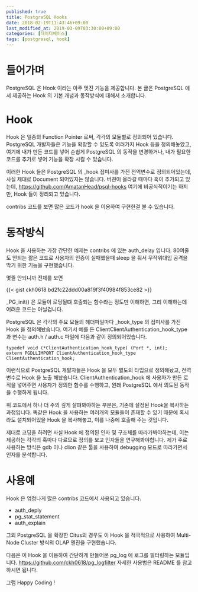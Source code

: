 ```yaml
---
published: true
title: PostgreSQL Hooks   
date: 2018-02-19T11:43:46+09:00
last_modified_at: 2019-03-09T03:30:00+09:00
categories: [데이터베이스]
tags: [postgresql, hook]
--- 
```



# 들어가며   

PostgreSQL 은 Hook 이라는 아주 멋진 기능을 제공합니다. 본 글은 PostgreSQL 에서 제공하는 Hook 의 기본 개념과 동작방식에 대해서 소개합니다. 

# Hook 

Hook 은 일종의 Function Pointer 로써, 각각의 모듈별로 정의되어 있습니다. PostgreSQL 개발자들은 기능을 확장할 수 있도록 
여러가지 Hook 등을 정의해놓았고, 여기에 내가 만든 코드를 넣어 손쉽게 PostgreSQL 의 동작을 변경하거나, 내가 필요한 코드를 추가로 넣어 기능을 확장 시킬 수 있습니다.

이러한 Hook 들은 PostgreSQL 의 _hook 접미사를 가진 전역변수로 정의되어있는데, 사실 제대로 Document 되어있지는 않습니다. 
버젼이 올라갈 때마다 훅이 추가되고 있는데, https://github.com/AmatanHead/psql-hooks 여기에 비공식적이기는 하지만, 
Hook 들이 정리되고 있습니다.  

contribs 코드를 보면 많은 코드가 hook 을 이용하여 구현한걸 볼 수 있습니다. 


# 동작방식 
Hook 을 사용하는 가장 간단한 예제는 contribs 에 있는 auth_delay 입니다. 80여줄도 안되는 짧은 코드로 
사용자의 인증이 실패했을때 sleep 을 줘서 무작위대입 공격을 막기 위한 기능을 구현했습니다.  

몇줄 안되니까 전체를 보면 

{{< gist ckh0618 bd2fc22ddd00a819f3f40984f853ce82 >}}


_PG_init() 은 모듈이 로딩될떄 호출되는 함수라는 정도만 이해하면, 그리 이해하는데 어려운 코드는 아닐겁니다.  

PostgreSQL 은 각각의 주요 모듈의 헤더파일마다 _hook_type 의 접미사를 가진 Hook 을 정의해놨습니다. 여기서 예를 든 
ClientClientAuthentication_hook_type 과 변수는 auth.h / auth.c 파일에 다음과 같이 정의되어있습니다. 

```
typedef void (*ClientAuthentication_hook_type) (Port *, int);
extern PGDLLIMPORT ClientAuthentication_hook_type ClientAuthentication_hook;
```

이런식으로 PostgreSQL 개발자들은 Hook 을 모두 별도의 타입으로 정의해놨고, 전역변수로 Hook 을 노출 해놨습니다. 
ClientAuthentication_hook 에 사용자가 만든 로직을 넣어주면 사용자가 정의한 함수를 수행하고, 원래 PostgreSQL 에서 의도된 
동작을 수행하게 됩니다. 

위 코드에서 하나 더 주의 깊게 살펴봐야하는 부분은, 기존에 설정된 Hook을 복사하는 과정입니다. 똑같은 Hook 을 사용하는 여러개의 모듈들이 존재할 수 있기 때문에 
혹시라도 설치되어있을 Hook 을 복사해놓고, 이를 나중에 호출해 주는 것입니다. 

제대로 코딩을 하려면 사실 Hook 에 정의된 인자 및 구조체를 따라가봐야하는데, 이는 제공하는 각각의 훅마다 다르므로 정의를 보고 인자들을 연구해봐야합니다. 
제가 주로 사용하는 방식은 gdb 이나 clion 같은 툴을 사용하여 debugging 모드로 따라가면서 인자를 분석합니다.  

# 사용예 
Hook 은 엄청나게 많은 contribs 코드에서 사용되고 있습니다. 

* auth_deply 
* pg_stat_statement 
* auth_explain 

그외 PostgreSQL 을 확장한 Citus의 경우도 이 Hook 을 적극적으로 사용하여 Multi-Node Cluster 방식의 OLAP 엔진을 구현했습니다. 

다음은 이 Hook 을 이용하여 간단하게 만들어본  pg_log 에 로그를 필터링하는 모듈입니다. 
https://github.com/ckh0618/pg_logfilter 자세한 사용법은 README 를 참고하시면 됩니다. 

그럼 Happy Coding ! 